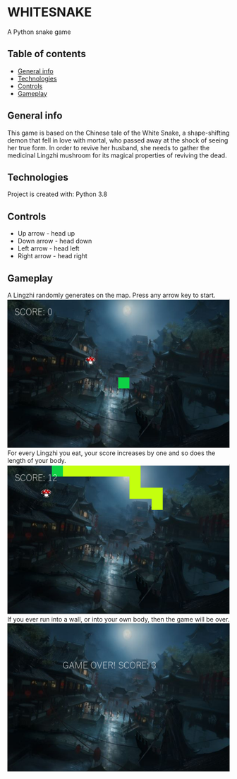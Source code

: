 # WHITESNAKE
A Python snake game
## Table of contents
* [General info](#general-info)
* [Technologies](#technologies)
* [Controls](#controls)
* [Gameplay](#gameplay)

## General info
This game is based on the Chinese tale of the White Snake, a shape-shifting demon that fell in love with mortal, who passed away at the shock of seeing her true form. 
In order to revive her husband, she needs to gather the medicinal Lingzhi mushroom for its magical properties of reviving the dead. 
	
## Technologies
Project is created with:
Python 3.8
	
## Controls
* Up arrow - head up
* Down arrow - head down
* Left arrow - head left
* Right arrow - head right

## Gameplay
A Lingzhi randomly generates on the map. Press any arrow key to start.
![start](./readmepics/start.png)
For every Lingzhi you eat, your score increases by one and so does the length of your body.
![middle](./readmepics/middle.png)
If you ever run into a wall, or into your own body, then the game will be over.
![end](./readmepics/end.png)
